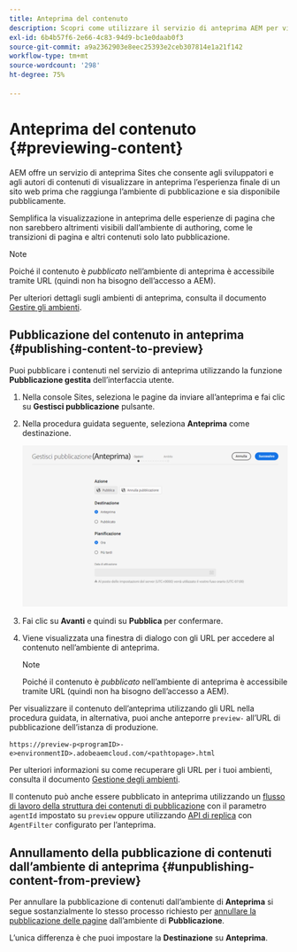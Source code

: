 ```yaml
---
title: Anteprima del contenuto
description: Scopri come utilizzare il servizio di anteprima AEM per visualizzare in anteprima i contenuti prima della pubblicazione.
exl-id: 6b4b57f6-2e66-4c83-94d9-bc1e0daab0f3
source-git-commit: a9a2362903e8eec25393e2ceb307814e1a21f142
workflow-type: tm+mt
source-wordcount: '298'
ht-degree: 75%

---
```



# Anteprima del contenuto {#previewing-content}

AEM offre un servizio di anteprima Sites che consente agli sviluppatori e agli autori di contenuti di visualizzare in anteprima l’esperienza finale di un sito web prima che raggiunga l’ambiente di pubblicazione e sia disponibile pubblicamente.

Semplifica la visualizzazione in anteprima delle esperienze di pagina che non sarebbero altrimenti visibili dall’ambiente di authoring, come le transizioni di pagina e altri contenuti solo lato pubblicazione.

>[!NOTE]
>
>Poiché il contenuto è *pubblicato* nell’ambiente di anteprima è accessibile tramite URL (quindi non ha bisogno dell’accesso a AEM).

Per ulteriori dettagli sugli ambienti di anteprima, consulta il documento [Gestire gli ambienti](/help/implementing/cloud-manager/manage-environments.md#access-preview-service).

## Pubblicazione del contenuto in anteprima {#publishing-content-to-preview}

Puoi pubblicare i contenuti nel servizio di anteprima utilizzando la funzione **Pubblicazione gestita** dell’interfaccia utente.

1. Nella console Sites, seleziona le pagine da inviare all’anteprima e fai clic su **Gestisci pubblicazione** pulsante.
1. Nella procedura guidata seguente, seleziona **Anteprima** come destinazione.

   ![pubblicazione gestita](/help/sites-cloud/authoring/assets/previewmanagedpublication.png)

1. Fai clic su **Avanti** e quindi su **Pubblica** per confermare.

1. Viene visualizzata una finestra di dialogo con gli URL per accedere al contenuto nell’ambiente di anteprima.

   >[!NOTE]
   >
   >Poiché il contenuto è *pubblicato* nell’ambiente di anteprima è accessibile tramite URL (quindi non ha bisogno dell’accesso a AEM).

Per visualizzare il contenuto dell’anteprima utilizzando gli URL nella procedura guidata, in alternativa, puoi anche anteporre `preview-` all’URL di pubblicazione dell’istanza di produzione.

```
https://preview-p<programID>-e>environmentID>.adobeaemcloud.com/<pathtopage>.html
```

Per ulteriori informazioni su come recuperare gli URL per i tuoi ambienti, consulta il documento [Gestione degli ambienti](/help/implementing/cloud-manager/manage-environments.md).

Il contenuto può anche essere pubblicato in anteprima utilizzando un [flusso di lavoro della struttura dei contenuti di pubblicazione](/help/operations/replication.md#publish-content-tree-workflow) con il parametro `agentId` impostato su `preview` oppure utilizzando [API di replica](/help/operations/replication.md#replication-api) con `AgentFilter` configurato per l’anteprima.

## Annullamento della pubblicazione di contenuti dall’ambiente di anteprima {#unpublishing-content-from-preview}

Per annullare la pubblicazione di contenuti dall’ambiente di **Anteprima** si segue sostanzialmente lo stesso processo richiesto per [annullare la pubblicazione delle pagine](/help/sites-cloud/authoring/sites-console/publishing-pages.md#unpublishing-pages) dall’ambiente di **Pubblicazione**.

L’unica differenza è che puoi impostare la **Destinazione** su **Anteprima**.
